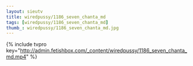 ```yaml
--- 
layout: sieutv
title: wiredpussy/1186_seven_chanta_md
tags: [wiredpussy/1186_seven_chanta_md]
thumb_: wiredpussy/1186_seven_chanta_md.jpg
---
```

{% include tvpro key="http://admin.fetishbox.com/_content/wiredpussy/1186_seven_chanta_md.mp4" %} 

